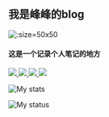 ## 我是峰峰的blog


![](https://gitcode.net/jyf_111/imgbed/-/raw/master/pictures/2023/02/4_11_30_49_in_a_dream.jpg ':size=50x50')


#### 这是一个记录个人笔记的地方


<p align="left">
    <a href="https://neovim.io/"> <img src="https://img.shields.io/badge/neovim-%2357A143.svg?&style=for-the-badge&logo=neovim&logoColor=white"/> </a>
	<a href="https://github.com/Microsoft/Terminal/"> <img src="https://img.shields.io/badge/wt-%234d4d4d.svg?&style=for-the-badge&logo=windows-terminal&logoColor=white"/> </a>
    <a href=""> <img src="https://img.shields.io/badge/-win11-blue?style=for-the-badge&logo=windows"/> </a>
    <a href="https://www.archlinux.org/"> <img src="https://img.shields.io/badge/arch-%231793d1.svg?&style=for-the-badge&logo=arch-linux&logoColor=white"/> </a>
<p>

<div align="left">  

  
![My stats](https://github-readme-stats.vercel.app/api?username=jyf-111&theme=calm&show_icons=true)

![My status](https://github-readme-stats.vercel.app/api/top-langs/?username=jyf-111&hide=html,css,Jupyter+Notebook,ruby,javascript&theme=calm&langs_count=6)

</div>